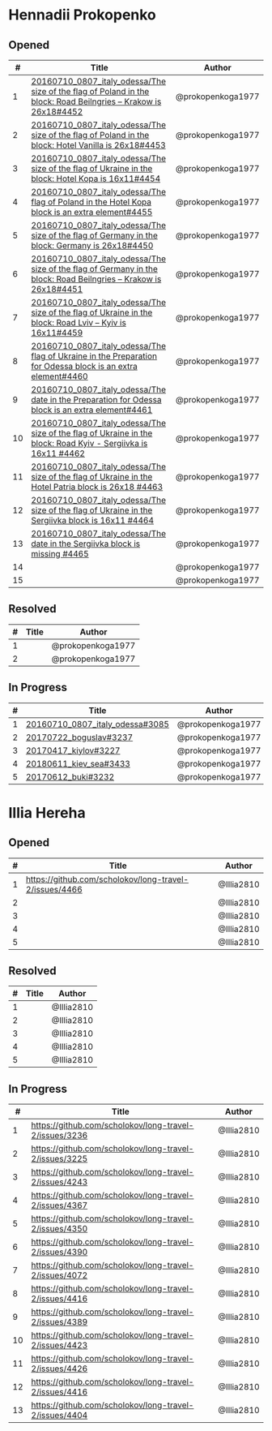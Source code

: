 # Hennadii Prokopenko

## Opened

| #   | Title | Author
| --- | ---   | ----
| 1   |[20160710_0807_italy_odessa/The size of the flag of Poland in the block: Road Beilngries – Krakow is 26x18#4452](https://github.com/scholokov/long-travel-2/issues/4452)|@prokopenkoga1977
| 2   |[20160710_0807_italy_odessa/The size of the flag of Poland in the block: Hotel Vanilla is 26x18#4453](https://github.com/scholokov/long-travel-2/issues/4453)|@prokopenkoga1977
| 3   |[20160710_0807_italy_odessa/The size of the flag of Ukraine in the block: Hotel Kopa is 16x11#4454](https://github.com/scholokov/long-travel-2/issues/4454) |@prokopenkoga1977
| 4   |[20160710_0807_italy_odessa/The flag of Poland in the Hotel Kopa block is an extra element#4455](https://github.com/scholokov/long-travel-2/issues/4455) |@prokopenkoga1977
| 5   |[20160710_0807_italy_odessa/The size of the flag of Germany in the block: Germany is 26x18#4450](https://github.com/scholokov/long-travel-2/issues/4450) |@prokopenkoga1977
| 6   |[20160710_0807_italy_odessa/The size of the flag of Germany in the block: Road Beilngries – Krakow is 26x18#4451](https://github.com/scholokov/long-travel-2/issues/4451) |@prokopenkoga1977
| 7   |[20160710_0807_italy_odessa/The size of the flag of Ukraine in the block: Road Lviv – Kyiv is 16x11#4459](https://github.com/scholokov/long-travel-2/issues/4459) |@prokopenkoga1977
| 8   |[ 20160710_0807_italy_odessa/The flag of Ukraine in the Preparation for Odessa block is an extra element#4460](https://github.com/scholokov/long-travel-2/issues/4460)|@prokopenkoga1977
| 9   |[20160710_0807_italy_odessa/The date in the Preparation for Odessa block is an extra element#4461](https://github.com/scholokov/long-travel-2/issues/4461) |@prokopenkoga1977
| 10   |[20160710_0807_italy_odessa/The size of the flag of Ukraine in the block: Road Kyiv - Sergiivka is 16x11 #4462](https://github.com/scholokov/long-travel-2/issues/4462)|@prokopenkoga1977
| 11   |[20160710_0807_italy_odessa/The size of the flag of Ukraine in the Hotel Patria block is 26x18 #4463](https://github.com/scholokov/long-travel-2/issues/4463)|@prokopenkoga1977
| 12   |[20160710_0807_italy_odessa/The size of the flag of Ukraine in the Sergiivka block is 16x11 #4464](https://github.com/scholokov/long-travel-2/issues/4464)|@prokopenkoga1977
| 13   |[20160710_0807_italy_odessa/The date in the Sergiivka block is missing #4465](https://github.com/scholokov/long-travel-2/issues/4465)|@prokopenkoga1977
| 14   ||@prokopenkoga1977
| 15   ||@prokopenkoga1977


## Resolved
| #   | Title | Author
| --- | ---   | ----
| 1   | |@prokopenkoga1977
| 2   ||@prokopenkoga1977


## In Progress
| #   | Title | Author
| --- | ---   | ----
| 1   | [20160710_0807_italy_odessa#3085](https://github.com/scholokov/long-travel-2/issues/3085)|@prokopenkoga1977
| 2   | [20170722_boguslav#3237](https://github.com/scholokov/long-travel-2/issues/3237)|@prokopenkoga1977
| 3   | [20170417_kiylov#3227](https://github.com/scholokov/long-travel-2/issues/3227)|@prokopenkoga1977
| 4   | [20180611_kiev_sea#3433](https://github.com/scholokov/long-travel-2/issues/3433)|@prokopenkoga1977
| 5   | [20170612_buki#3232](https://github.com/scholokov/long-travel-2/issues/3232)|@prokopenkoga1977



# Illia Hereha
## Opened

| #   | Title | Author
| --- | ---   | ----
| 1   |[https://github.com/scholokov/long-travel-2/issues/4466  ](https://github.com/scholokov/long-travel-2/issues/4466)   | @Illia2810
| 2   |   | @Illia2810
| 3   |   | @Illia2810
| 4   |   | @Illia2810
| 5   |   | @Illia2810


## Resolved
| #   | Title | Author
| --- | ---   | ----
| 1   |   | @Illia2810
| 2   |   | @Illia2810
| 3   |   | @Illia2810
| 4   |   | @Illia2810
| 5   |   | @Illia2810


## In Progress
| #   | Title | Author
| --- | ---   | ----
| 1   |[https://github.com/scholokov/long-travel-2/issues/3236  ](https://github.com/scholokov/long-travel-2/issues/3236)   | @Illia2810
| 2   |[https://github.com/scholokov/long-travel-2/issues/3225  ](https://github.com/scholokov/long-travel-2/issues/3225)   | @Illia2810
| 3   |[https://github.com/scholokov/long-travel-2/issues/4243  ](https://github.com/scholokov/long-travel-2/issues/4243)   | @Illia2810
| 4   |[https://github.com/scholokov/long-travel-2/issues/4367  ](https://github.com/scholokov/long-travel-2/issues/4367)   | @Illia2810
| 5   |[https://github.com/scholokov/long-travel-2/issues/4350  ](https://github.com/scholokov/long-travel-2/issues/4350)   | @Illia2810
| 6   |[https://github.com/scholokov/long-travel-2/issues/4390  ](https://github.com/scholokov/long-travel-2/issues/4390)   | @Illia2810
| 7   |[https://github.com/scholokov/long-travel-2/issues/4072  ](https://github.com/scholokov/long-travel-2/issues/4072)   | @Illia2810
| 8   |[https://github.com/scholokov/long-travel-2/issues/4416  ](https://github.com/scholokov/long-travel-2/issues/4416)   | @Illia2810 
| 9  |[https://github.com/scholokov/long-travel-2/issues/4389  ](https://github.com/scholokov/long-travel-2/issues/4389)   | @Illia2810
| 10  |[https://github.com/scholokov/long-travel-2/issues/4423  ](https://github.com/scholokov/long-travel-2/issues/4423)   | @Illia2810
| 11 |[https://github.com/scholokov/long-travel-2/issues/4426  ](https://github.com/scholokov/long-travel-2/issues/4426)  | @Illia2810     
| 12 |[https://github.com/scholokov/long-travel-2/issues/4416  ](https://github.com/scholokov/long-travel-2/issues/4416)  | @Illia2810
| 13  |[https://github.com/scholokov/long-travel-2/issues/4404  ](https://github.com/scholokov/long-travel-2/issues/4404)  | @Illia2810


